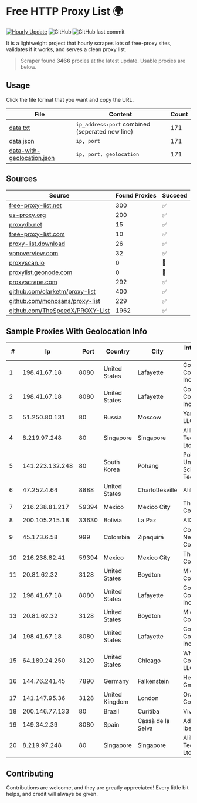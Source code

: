 
# Free HTTP Proxy List 🌍

[![Hourly Update](https://github.com/mertguvencli/http-proxy-list/actions/workflows/main.yml/badge.svg?branch=main)](https://github.com/mertguvencli/http-proxy-list/actions/workflows/main.yml)
![GitHub](https://img.shields.io/github/license/mertguvencli/http-proxy-list)
![GitHub last commit](https://img.shields.io/github/last-commit/mertguvencli/http-proxy-list)

It is a lightweight project that hourly scrapes lots of free-proxy sites, validates if it works, and serves a clean proxy list.


> Scraper found **3466** proxies at the latest update. Usable proxies are below.

## Usage

Click the file format that you want and copy the URL.


|File|Content|Count|
|----|-------|-----|
|[data.txt](https://raw.githubusercontent.com/mertguvencli/http-proxy-list/main/proxy-list/data.txt)|`ip_address:port` combined (seperated new line)|171|
|[data.json](https://raw.githubusercontent.com/mertguvencli/http-proxy-list/main/proxy-list/data.json)|`ip, port`|171|
|[data-with-geolocation.json](https://raw.githubusercontent.com/mertguvencli/http-proxy-list/main/proxy-list/data-with-geolocation.json)|`ip, port, geolocation`|171|

## Sources

|Source|Found Proxies|Succeed|
|------|-------------|-------|
|[free-proxy-list.net](https://free-proxy-list.net)|300|✅|
|[us-proxy.org](https://www.us-proxy.org)|200|✅|
|[proxydb.net](http://proxydb.net)|15|✅|
|[free-proxy-list.com](https://free-proxy-list.com/?page=&port=&type%5B%5D=http&type%5B%5D=https&up_time=0&search=Search)|10|✅|
|[proxy-list.download](https://www.proxy-list.download/HTTP)|26|✅|
|[vpnoverview.com](https://vpnoverview.com/privacy/anonymous-browsing/free-proxy-servers)|32|✅|
|[proxyscan.io](https://www.proxyscan.io)|0|🚫|
|[proxylist.geonode.com](https://proxylist.geonode.com/api/proxy-list?limit=300&page=1&sort_by=lastChecked&sort_type=desc&protocols=http,https)|0|🚫|
|[proxyscrape.com](https://api.proxyscrape.com/v2/?request=displayproxies&protocol=http&timeout=10000&country=all&ssl=all&anonymity=all)|292|✅|
|[github.com/clarketm/proxy-list](https://raw.githubusercontent.com/clarketm/proxy-list/master/proxy-list-raw.txt)|400|✅|
|[github.com/monosans/proxy-list](https://raw.githubusercontent.com/monosans/proxy-list/main/proxies/http.txt)|229|✅|
|[github.com/TheSpeedX/PROXY-List](https://raw.githubusercontent.com/TheSpeedX/PROXY-List/master/http.txt)|1962|✅|


## Sample Proxies With Geolocation Info

|#|Ip|Port|Country|City|Internet Service Provider|
|-|--|----|-------|----|-------------------------|
|1|198.41.67.18|8080|United States|Lafayette|Cox Communications Inc.|
|2|198.41.67.18|8080|United States|Lafayette|Cox Communications Inc.|
|3|51.250.80.131|80|Russia|Moscow|Yandex.Cloud LLC|
|4|8.219.97.248|80|Singapore|Singapore|Alibaba (US) Technology Co., Ltd.|
|5|141.223.132.248|80|South Korea|Pohang|Pohang University of Science and Technology|
|6|47.252.4.64|8888|United States|Charlottesville|Alibaba.com LLC|
|7|216.238.81.217|59394|Mexico|Mexico City|The Constant Company|
|8|200.105.215.18|33630|Bolivia|La Paz|AXS Bolivia S. A.|
|9|45.173.6.58|999|Colombia|Zipaquirá|Columbus Networks Colombia|
|10|216.238.82.41|59394|Mexico|Mexico City|The Constant Company|
|11|20.81.62.32|3128|United States|Boydton|Microsoft Corporation|
|12|198.41.67.18|8080|United States|Lafayette|Cox Communications Inc.|
|13|20.81.62.32|3128|United States|Boydton|Microsoft Corporation|
|14|198.41.67.18|8080|United States|Lafayette|Cox Communications Inc.|
|15|64.189.24.250|3129|United States|Chicago|WhiteSky Communications, LLC.|
|16|144.76.241.45|7890|Germany|Falkenstein|Hetzner Online GmbH|
|17|141.147.95.36|3128|United Kingdom|London|Oracle Corporation|
|18|200.146.77.133|80|Brazil|Curitiba|Vivo|
|19|149.34.2.39|8080|Spain|Cassà de la Selva|Adamo Telecom Iberia S.A.|
|20|8.219.97.248|80|Singapore|Singapore|Alibaba (US) Technology Co., Ltd.|



## Contributing

Contributions are welcome, and they are greatly appreciated! Every
little bit helps, and credit will always be given.

